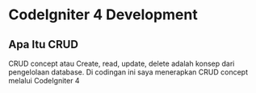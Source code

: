 # CodeIgniter 4 Development

## Apa Itu CRUD
CRUD concept atau Create, read, update, delete adalah konsep dari pengelolaan database. Di codingan ini saya menerapkan CRUD concept melalui CodeIgniter 4
